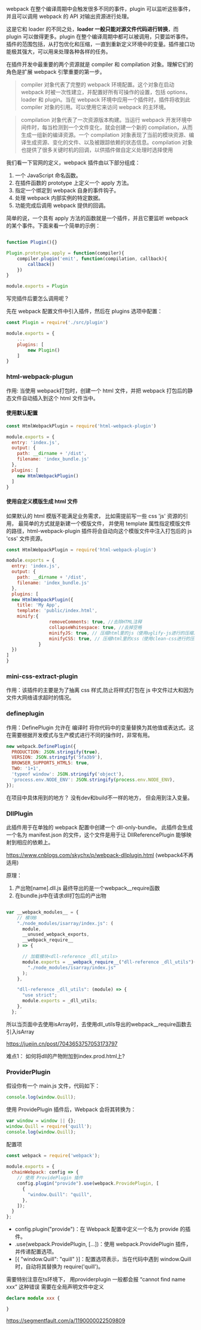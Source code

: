 webpack 在整个编译周期中会触发很多不同的事件，plugin 可以监听这些事件，并且可以调用 webpack 的 API 对输出资源进行处理。

这是它和 loader 的不同之处，**loader 一般只能对源文件代码进行转换**，而 plugin 可以做得更多。plugin 在整个编译周期中都可以被调用，只要监听事件。插件的范围包括，从打包优化和压缩，一直到重新定义环境中的变量。插件接口功能极其强大，可以用来处理各种各样的任务。

在插件开发中最重要的两个资源就是 compiler 和 compilation 对象。理解它们的角色是扩展 webpack 引擎重要的第一步。
> compiler 对象代表了完整的 webpack 环境配置。这个对象在启动 webpack 时被一次性建立，并配置好所有可操作的设置，包括 options，loader 和 plugin。当在 webpack 环境中应用一个插件时，插件将收到此 compiler 对象的引用。可以使用它来访问 webpack 的主环境。

> compilation 对象代表了一次资源版本构建。当运行 webpack 开发环境中间件时，每当检测到一个文件变化，就会创建一个新的 compilation，从而生成一组新的编译资源。一个 compilation 对象表现了当前的模块资源、编译生成资源、变化的文件、以及被跟踪依赖的状态信息。compilation 对象也提供了很多关键时机的回调，以供插件做自定义处理时选择使用

我们看一下官网的定义，webpack 插件由以下部分组成：


<ol>
<li>一个 JavaScript 命名函数。</li>
<li>在插件函数的 prototype 上定义一个 apply 方法。</li>
<li>指定一个绑定到 webpack 自身的事件钩子。</li>
<li>处理 webpack 内部实例的特定数据。</li>
<li>功能完成后调用 webpack 提供的回调。</li>
</ol>

简单的说，一个具有 apply 方法的函数就是一个插件，并且它要监听 webpack 的某个事件。下面来看一个简单的示例：

```javascript

function Plugin(){}

Plugin.prototype.apply = function(compiler){
    compiler.plugin('emit', function(compilation, callback){
        callback()
    })
}

module.exports = Plugin

```

写完插件后要怎么调用呢？

先在 webpack 配置文件中引入插件，然后在 plugins 选项中配置：

```javascript 
const Plugin = require('./src/plugin')

module.exports = {
	...
    plugins: [
        new Plugin()
    ]
}

```

### html-webpack-plugun

作用: 当使用 webpack打包时，创建一个 html 文件，并把 webpack 打包后的静态文件自动插入到这个 html 文件当中。

#### 使用默认配置
```javascript
const HtmlWebpackPlugin = require('html-webpack-plugin')

module.exports = {
  entry: 'index.js',
  output: {
    path: __dirname + '/dist',
    filename: 'index_bundle.js'
  },
  plugins: [
    new HtmlWebpackPlugin()
  ]
}
```

#### 使用自定义模版生成 html 文件
如果默认的 html 模版不能满足业务需求， 比如需提前写一些 css 'js' 资源的引用， 最简单的方式就是新建一个模版文件， 并使用 template 属性指定模版文件的路径，html-webpack-plugin 插件将会自动向这个模版文件中注入打包后的 js 'css' 文件资源。
```javascript
const HtmlWebpackPlugin = require('html-webpack-plugin')

module.exports = {
  entry: 'index.js',
  output: {
    path: __dirname + '/dist',
    filename: 'index_bundle.js'
  },
  plugins: [
  new HtmlWebpackPlugin({
    title: 'My App', 
    template: 'public/index.html',
    minify:{
                removeComments: true, //去除HTML注释
                collapseWhitespace: true, //去掉空格
                minifyJS: true, // 压缩html里的js（使用uglify-js进行的压缩）
                minifyCSS: true, // 压缩html里的css（使用clean-css进行的压缩）
            }
  })
]
}
```

### mini-css-extract-plugin
作用：该插件的主要是为了抽离 css 样式,防止将样式打包在 js 中文件过大和因为文件大网络请求超时的情况。


### defineplugin
作用：DefinePlugin 允许在 编译时 将你代码中的变量替换为其他值或表达式。这在需要根据开发模式与生产模式进行不同的操作时，非常有用。

```javascript
new webpack.DefinePlugin({
  PRODUCTION: JSON.stringify(true),
  VERSION: JSON.stringify('5fa3b9'),
  BROWSER_SUPPORTS_HTML5: true,
  TWO: '1+1',
  'typeof window': JSON.stringify('object'),
  'process.env.NODE_ENV': JSON.stringify(process.env.NODE_ENV),
});
```

在项目中具体用到的地方？ 没有dev和build不一样的地方， 但会用到注入变量。

### DllPlugin
此插件用于在单独的 webpack 配置中创建一个 dll-only-bundle。 此插件会生成一个名为 manifest.json 的文件，这个文件是用于让 DllReferencePlugin 能够映射到相应的依赖上。

https://www.cnblogs.com/skychx/p/webpack-dllplugin.html (webpack4不再适用)

原理：

1. 产出物[name].dll.js 最终导出的是一个webpack__require函数
2. 在bundle.js中在请求dll打包后的产出物

```javascript

var __webpack_modules__ = {
    // 模块B
    "./node_modules/isarray/index.js": (
      module,
      __unused_webpack_exports,
      __webpack_require__
    ) => {

      // 加载模块<dll-reference _dll_utils>
      module.exports = __webpack_require__("dll-reference _dll_utils")(
        "./node_modules/isarray/index.js"
      );
    },

    "dll-reference _dll_utils": (module) => {
      "use strict";
      module.exports = _dll_utils;
    },
  };

```

所以当页面中去使用isArray时，去使用dll_utils导出的webpack__require函数去引入isArray


https://juejin.cn/post/7043653757053173797



难点1： 如何将dll的产物附加到index.prod.html上?





### ProviderPlugin

假设你有一个 main.js 文件，代码如下：

```javascript
console.log(window.Quill);
```


使用 ProvidePlugin 插件后，Webpack 会将其转换为：


```javascript
var window = window || {};
window.Quill = require('quill');
console.log(window.Quill);
```

配置项

```javascript
const webpack = require('webpack');
          
module.exports = {
  chainWebpack: config => {
    // 使用 ProvidePlugin 插件
    config.plugin("provide").use(webpack.ProvidePlugin, [
      {
        "window.Quill": "quill",
      },
    ]);
  }
};
```

- config.plugin("provide")：在 Webpack 配置中定义一个名为 provide 的插件。
- .use(webpack.ProvidePlugin, [...])：使用 webpack.ProvidePlugin 插件，并传递配置选项。
- [{ "window.Quill": "quill" }]：配置选项表示，当在代码中遇到 window.Quill 时，自动将其替换为 require('quill')。


需要特别注意在ts环境下， 用providerplugin 一般都会报 “cannot find name xxx” 这种错误
需要在全局声明文件中定义

```typescript
declare module xxx {

}
```

https://segmentfault.com/a/1190000022509809